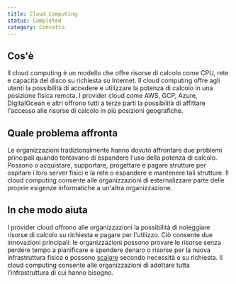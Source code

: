 ```yaml
---
title: Cloud Computing
status: Completed
category: Concetto
---
```


## Cos'è
Il cloud computing è un modello che offre risorse di calcolo come CPU, rete e capacità del disco su richiesta su Internet. Il cloud computing offre agli utenti la possibilità di accedere e utilizzare la potenza di calcolo in una posizione fisica remota. I provider cloud come AWS, GCP, Azure, DigitalOcean e altri offrono tutti a terze parti la possibilità di affittare l'accesso alle risorse di calcolo in più posizioni geografiche.

## Quale problema affronta 
Le organizzazioni tradizionalmente hanno dovuto affrontare due problemi principali quando tentavano di espandere l'uso della potenza di calcolo. Possono o acquistare, supportare, progettare e pagare strutture per ospitare i loro server fisici e la rete o espandere e mantenere tali strutture. Il cloud computing consente alle organizzazioni di esternalizzare parte delle proprie esigenze informatiche a un'altra organizzazione.

## In che modo aiuta
I provider cloud offrono alle organizzazioni la possibilità di noleggiare risorse di calcolo su richiesta e pagare per l'utilizzo. Ciò consente due innovazioni principali: le organizzazioni possono provare le risorse senza perdere tempo a pianificare e spendere denaro o risorse per la nuova infrastruttura fisica e possono [scalare](/scalabilità/) secondo necessità e su richiesta. Il cloud computing consente alle organizzazioni di adottare tutta l'infrastruttura di cui hanno bisogno.